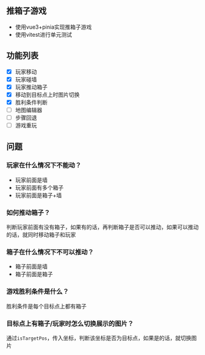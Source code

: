 ## 推箱子游戏
- 使用vue3+pinia实现推箱子游戏
- 使用vitest进行单元测试


## 功能列表
- [x] 玩家移动
- [x] 玩家碰墙
- [x] 玩家推动箱子
- [x] 移动到目标点上时图片切换
- [x] 胜利条件判断
- [ ] 地图编辑器
- [ ] 步骤回退
- [ ] 游戏重玩

## 问题

### 玩家在什么情况下不能动？
- 玩家前面是墙
- 玩家前面有多个箱子
- 玩家前面是箱子+墙

### 如何推动箱子？
判断玩家前面有没有箱子，如果有的话，再判断箱子是否可以推动，如果可以推动的话，就同时移动箱子和玩家


### 箱子在什么情况下不可以推动？
- 箱子前面是墙
- 箱子前面是箱子


### 游戏胜利条件是什么？
胜利条件是每个目标点上都有箱子

### 目标点上有箱子/玩家时怎么切换展示的图片？
通过`isTargetPos`，传入坐标，判断该坐标是否为目标点，如果是的话，就切换图片